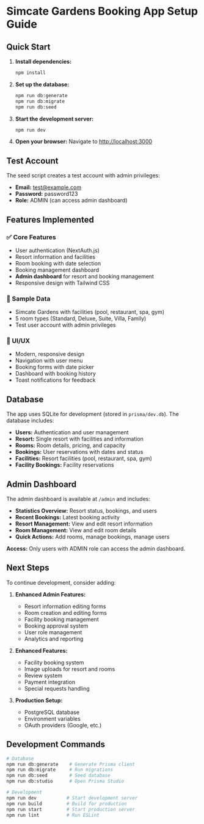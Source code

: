 # Simcate Gardens Booking App Setup Guide

## Quick Start

1. **Install dependencies:**
   ```bash
   npm install
   ```

2. **Set up the database:**
   ```bash
   npm run db:generate
   npm run db:migrate
   npm run db:seed
   ```

3. **Start the development server:**
   ```bash
   npm run dev
   ```

4. **Open your browser:**
   Navigate to [http://localhost:3000](http://localhost:3000)

## Test Account

The seed script creates a test account with admin privileges:
- **Email:** test@example.com
- **Password:** password123
- **Role:** ADMIN (can access admin dashboard)

## Features Implemented

### ✅ Core Features
- User authentication (NextAuth.js)
- Resort information and facilities
- Room booking with date selection
- Booking management dashboard
- **Admin dashboard** for resort and booking management
- Responsive design with Tailwind CSS

### 🏨 Sample Data
- Simcate Gardens with facilities (pool, restaurant, spa, gym)
- 5 room types (Standard, Deluxe, Suite, Villa, Family)
- Test user account with admin privileges

### 🎨 UI/UX
- Modern, responsive design
- Navigation with user menu
- Booking forms with date picker
- Dashboard with booking history
- Toast notifications for feedback

## Database

The app uses SQLite for development (stored in `prisma/dev.db`). The database includes:

- **Users:** Authentication and user management
- **Resort:** Single resort with facilities and information
- **Rooms:** Room details, pricing, and capacity
- **Bookings:** User reservations with dates and status
- **Facilities:** Resort facilities (pool, restaurant, spa, gym)
- **Facility Bookings:** Facility reservations

## Admin Dashboard

The admin dashboard is available at `/admin` and includes:

- **Statistics Overview:** Resort status, bookings, and users
- **Recent Bookings:** Latest booking activity
- **Resort Management:** View and edit resort information
- **Room Management:** View and edit room details
- **Quick Actions:** Add rooms, manage bookings, manage users

**Access:** Only users with ADMIN role can access the admin dashboard.

## Next Steps

To continue development, consider adding:

1. **Enhanced Admin Features:**
   - Resort information editing forms
   - Room creation and editing forms
   - Facility booking management
   - Booking approval system
   - User role management
   - Analytics and reporting

2. **Enhanced Features:**
   - Facility booking system
   - Image uploads for resort and rooms
   - Review system
   - Payment integration
   - Special requests handling

3. **Production Setup:**
   - PostgreSQL database
   - Environment variables
   - OAuth providers (Google, etc.)

## Development Commands

```bash
# Database
npm run db:generate    # Generate Prisma client
npm run db:migrate     # Run migrations
npm run db:seed        # Seed database
npm run db:studio      # Open Prisma Studio

# Development
npm run dev           # Start development server
npm run build         # Build for production
npm run start         # Start production server
npm run lint          # Run ESLint
```

